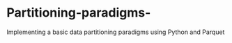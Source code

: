 # Partitioning-paradigms-
Implementing a basic data partitioning paradigms using Python and Parquet
